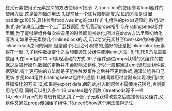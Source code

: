 在父元素使用子元素定义的方法使用ref指令.
2,transition的使用参考food组件的使用方法,这是最基础的用法
3,提前给一个图片限制高度,站位的方法是设置padding:100%,具体参看food.vue img的css样式
4,组件的props选项的 数组/对象 的default应当由一个工厂函数返回,参见官网props指引
5,在ratingselect组件里面,为了能够使组件每次被调用的时候都能初始化,所以在show方法里面初始化写法
6,如果子元素使几个inlineblock的话,可以给父元素甚至font-size为0来消除inline-block之间的间隙,但是这个只适合小规模的,最好的还是把inline-block元素挨在一起.
7,子组件数据变化之后想要通知父组件使用emit方法.
8,FILTER方法需要数组
9,在food组件中,ref实现滚动的方式
10,子组件通过props获得的父组件的数据之后进行操作,数据的更新并不会影响父组件,所以一般都通过emit通知父组件数据更新,有个更巧妙的方法就是子组件触发事件之后并不更新数据,通知父组件自己更新
参见food组件和ratingselect组件的通信
11,时间戳用过滤器来实现.使用js文件模块化的方法
12,如果是export default的话,引入的时候不需要用花括号,否则要用花括号,同时可以引入多个
13,created是个函数,和methods等不一样
14,selectType的传导很有意思,绕了一圈,子元素获得改变之后直接传给父组件,父组件又通过props传回给子组件.
15,needShow这个用法值得记住